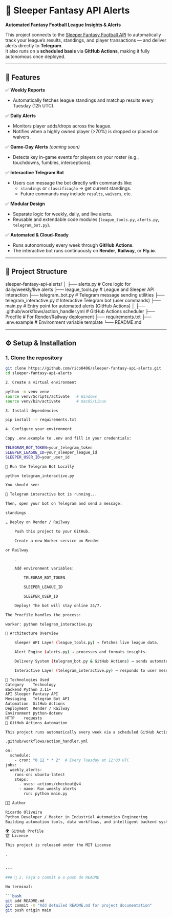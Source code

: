 # 🏈 Sleeper Fantasy API Alerts

**Automated Fantasy Football League Insights & Alerts**

This project connects to the [Sleeper Fantasy Football API](https://sleeper.com) to automatically track your league’s results, standings, and player transactions — and deliver alerts directly to **Telegram**.  
It also runs on a **scheduled basis** via **GitHub Actions**, making it fully autonomous once deployed.

---

## 🚀 Features

✅ **Weekly Reports**  
- Automatically fetches league standings and matchup results every Tuesday (12h UTC).

✅ **Daily Alerts**  
- Monitors player adds/drops across the league.  
- Notifies when a highly owned player (>70%) is dropped or placed on waivers.

✅ **Game-Day Alerts** *(coming soon)*  
- Detects key in-game events for players on your roster (e.g., touchdowns, fumbles, interceptions).

✅ **Interactive Telegram Bot**  
- Users can message the bot directly with commands like:
  - `standings` or `classificação` → get current standings.
  - Future commands may include `results`, `waivers`, etc.

✅ **Modular Design**  
- Separate logic for weekly, daily, and live alerts.  
- Reusable and extendable code modules (`league_tools.py`, `alerts.py`, `telegram_bot.py`).

✅ **Automated & Cloud-Ready**  
- Runs autonomously every week through **GitHub Actions**.  
- The interactive bot runs continuously on **Render**, **Railway**, or **Fly.io**.

---

## 🧱 Project Structure

sleeper-fantasy-api-alerts/
│
├── alerts.py # Core logic for daily/weekly/live alerts
├── league_tools.py # League and Sleeper API interaction
├── telegram_bot.py # Telegram message sending utilities
├── telegram_interactive.py # Interactive Telegram bot (user commands)
├── main.py # Entry point for automated alerts (GitHub Actions)
│
├── .github/workflows/action_handler.yml # GitHub Actions scheduler
├── Procfile # For Render/Railway deployment
├── requirements.txt
├── .env.example # Environment variable template
└── README.md


---

## ⚙️ Setup & Installation

### 1. Clone the repository

```bash
git clone https://github.com/rico0406/sleeper-fantasy-api-alerts.git
cd sleeper-fantasy-api-alerts

2. Create a virtual environment

python -m venv venv
source venv/Scripts/activate   # Windows
source venv/bin/activate       # macOS/Linux

3. Install dependencies

pip install -r requirements.txt

4. Configure your environment

Copy .env.example to .env and fill in your credentials:

TELEGRAM_BOT_TOKEN=your_telegram_token
SLEEPER_LEAGUE_ID=your_sleeper_league_id
SLEEPER_USER_ID=your_user_id

💬 Run the Telegram Bot Locally

python telegram_interactive.py

You should see:

🤖 Telegram interactive bot is running...

Then, open your bot on Telegram and send a message:

standings

☁️ Deploy on Render / Railway

    Push this project to your GitHub.

    Create a new Worker service on Render

or Railway

    .

    Add environment variables:

        TELEGRAM_BOT_TOKEN

        SLEEPER_LEAGUE_ID

        SLEEPER_USER_ID

    Deploy! The bot will stay online 24/7.

The Procfile handles the process:

worker: python telegram_interactive.py

🧠 Architecture Overview

    Sleeper API Layer (league_tools.py) → fetches live league data.

    Alert Engine (alerts.py) → processes and formats insights.

    Delivery System (telegram_bot.py & GitHub Actions) → sends automated alerts.

    Interactive Layer (telegram_interactive.py) → responds to user messages in real time.

🧰 Technologies Used
Category	Technology
Backend	Python 3.11+
API	Sleeper Fantasy API
Messaging	Telegram Bot API
Automation	GitHub Actions
Deployment	Render / Railway
Environment	python-dotenv
HTTP	requests
🤖 GitHub Actions Automation

This project runs automatically every week via a scheduled GitHub Action.

.github/workflows/action_handler.yml

on:
  schedule:
    - cron: "0 12 * * 2"  # Every Tuesday at 12:00 UTC
jobs:
  weekly_alerts:
    runs-on: ubuntu-latest
    steps:
      - uses: actions/checkout@v4
      - name: Run weekly alerts
        run: python main.py

👨‍💻 Author

Ricardo Oliveira
Python Developer / Master in Industrial Automation Engineering
Building automation tools, data workflows, and intelligent backend systems.

🌍 GitHub Profile
🏆 License

This project is released under the MIT License

.


---

### 💾 2. Faça o commit e o push do README

No terminal:

```bash
git add README.md
git commit -m "Add detailed README.md for project documentation"
git push origin main
